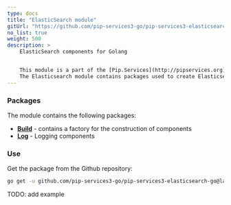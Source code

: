 ```yaml
---
type: docs
title: "ElasticSearch module"
gitUrl: "https://github.com/pip-services3-go/pip-services3-elasticsearch-go"
no_list: true
weight: 500
description: > 
    ElasticSearch components for Golang


    This module is a part of the [Pip.Services](http://pipservices.org) polyglot microservices toolkit.
    The Elasticsearch module contains packages used to create Elasticsearch components, including logging components with data storage on the Elasticsearch server.
---
```



### Packages

The module contains the following packages:

- [**Build**](build) - contains a factory for the construction of components
- [**Log**](log) - Logging components


### Use

Get the package from the Github repository:
```bash
go get -u github.com/pip-services3-go/pip-services3-elasticsearch-go@latest
```
TODO: add example